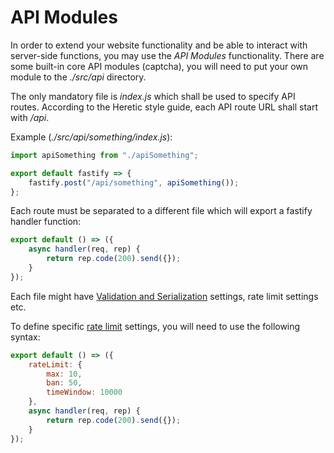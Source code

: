 # API Modules

In order to extend your website functionality and be able to interact with server-side functions, you may use the *API Modules* functionality. There are some built-in core API modules (captcha), you will need to put your own module to the *./src/api* directory.

The only mandatory file is *index.js* which shall be used to specify API routes. According to the Heretic style guide, each API route URL shall start with */api*.

Example (*./src/api/something/index.js*):

```javascript
import apiSomething from "./apiSomething";

export default fastify => {
    fastify.post("/api/something", apiSomething());
};
```

Each route must be separated to a different file which will export a fastify handler function:

```javascript
export default () => ({
    async handler(req, rep) {
        return rep.code(200).send({});
    }
});
```

Each file might have [Validation and Serialization](https://www.fastify.io/docs/latest/Reference/Validation-and-Serialization/) settings, rate limit settings etc.

To define specific [rate limit](rateLimit.md) settings, you will need to use the following syntax:

```javascript
export default () => ({
    rateLimit: {
        max: 10,
        ban: 50,
        timeWindow: 10000
    },
    async handler(req, rep) {
        return rep.code(200).send({});
    }
});
```